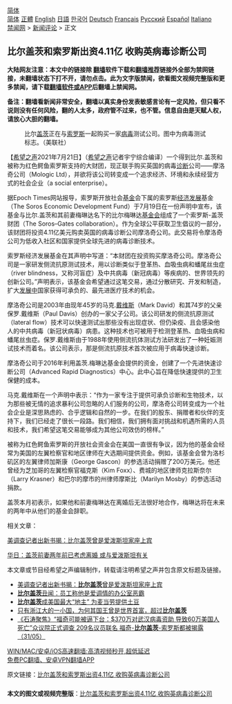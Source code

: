  <!-- 面包屑导航 --> <div class="breadcrumb"><!-- GTranslate: https://gtranslate.io/ -->  <div class="switcher notranslate">  <div class="selected">  <a href="#" onclick="return false;"> 简体</a>  </div>  <div class="option">  <a href="https://www.bannedbook.org" onclick="doGTranslate('zh-CN|zh-CN');jQuery('div.switcher div.selected a').html(jQuery(this).html());return false;" title="简体中文" class="nturl selected"> 简体</a>  <a href="https://www.bannedbook.org/zh-tw/" onclick="doGTranslate('zh-CN|zh-TW');jQuery('div.switcher div.selected a').html(jQuery(this).html());return false;" title="繁體中文" class="nturl"> 正體</a>  <a href="https://www.bannedbook.org/en/" onclick="doGTranslate('zh-CN|en');jQuery('div.switcher div.selected a').html(jQuery(this).html());return false;" title="English" class="nturl"> English</a>  <a href="https://www.bannedbook.org/ja/" onclick="doGTranslate('zh-CN|ja');jQuery('div.switcher div.selected a').html(jQuery(this).html());return false;" title="日本語" class="nturl"> 日語</a>  <a href="https://www.bannedbook.org/ko/" onclick="doGTranslate('zh-CN|ko');jQuery('div.switcher div.selected a').html(jQuery(this).html());return false;" title="한국어" class="nturl"> 한국어</a>  <a href="https://www.bannedbook.org/de/" onclick="doGTranslate('zh-CN|de');jQuery('div.switcher div.selected a').html(jQuery(this).html());return false;" title="Deutsch" class="nturl"> Deutsch</a>  <a href="https://www.bannedbook.org/fr/" onclick="doGTranslate('zh-CN|fr');jQuery('div.switcher div.selected a').html(jQuery(this).html());return false;" title="Français" class="nturl"> Français</a>  <a href="https://www.bannedbook.org/ru/" onclick="doGTranslate('zh-CN|ru');jQuery('div.switcher div.selected a').html(jQuery(this).html());return false;" title="Русский" class="nturl"> Русский</a>  <a href="https://www.bannedbook.org/es/" onclick="doGTranslate('zh-CN|es');jQuery('div.switcher div.selected a').html(jQuery(this).html());return false;" title="Español" class="nturl"> Español</a>  <a href="https://www.bannedbook.org/it/" onclick="doGTranslate('zh-CN|it');jQuery('div.switcher div.selected a').html(jQuery(this).html());return false;" title="Italiano" class="nturl"> Italiano</a>  </div>  </div>      <div class='breadcrumb-sub'><!-- Breadcrumb NavXT 6.3.0 --> <a href="https://www.bannedbook.org/" class="home">禁闻网</a> &gt; <a href="https://www.bannedbook.org/bnews/comments/" class="category">新闻评论</a> &gt; 正文</div></div><h2>比尔盖茨和索罗斯出资4.11亿 收购英病毒诊断公司</h2> <p class="notice"><b>大陆网友注意：本文中的链接除 <a href="https://github.com/bannedbook/fanqiang" >翻墙</a>软件下载和<a href="https://github.com/killgcd/justmysocks/blob/master/README.md">翻墙推荐</a>链接外全部为禁网链接，未翻墙状态下打不开，请勿点击。此为文字版禁闻，欲看图文视频完整版和更多禁闻，请下载<a href="https://github.com/bannedbook/fanqiang">翻墙软件或APP</a>后翻墙上禁闻网。</p><p>备注：翻墙看新闻非常安全，翻墙以真实身份发表敏感言论有一定风险，但只看不说则没有任何风险，翻的人太多，政府管不过来，也不管。信息自由是天赋人权，请放心大胆的翻墙。</b></p>  <div class="entry"> <figure> <p><figcaption>比尔<a href="https://www.bannedbook.org/bnews/tag/%e7%9b%96%e8%8c%a8/" class="st_tag internal_tag" rel="tag" title="标签 盖茨 下的日志">盖茨</a>正在与<a href="https://www.bannedbook.org/bnews/tag/%e7%b4%a2%e7%bd%97%e6%96%af/" class="st_tag internal_tag" rel="tag" title="标签 索罗斯 下的日志">索罗斯</a>一起购买一家<a href="https://www.bannedbook.org/bnews/tag/%e7%97%85%e6%af%92/" class="st_tag internal_tag" rel="tag" title="标签 病毒 下的日志">病毒</a>测试公司。图中为病毒测试标志。（美联社）</figcaption></figure> <p>【<span class='wp_keywordlink_affiliate'><a href="https://www.soundofhope.org" title="希望之声" target="_blank">希望之声</a></span>2021年7月21日】（<a href="https://www.bannedbook.org/bnews/tag/%e5%b8%8c%e6%9c%9b%e4%b9%8b%e5%a3%b0/" class="st_tag internal_tag" rel="tag" title="标签 希望之声 下的日志">希望之声</a>记者宇宁综合编译）一个得到比尔.盖茨和被称为红色鳄鱼索罗斯支持的大财团，现正联手购买英国的病毒<a href="https://www.bannedbook.org/bnews/tag/%E8%AF%8A%E6%96%AD/" class="st_tag internal_tag" rel="tag" title="标签 诊断 下的日志">诊断</a>公司——摩洛奇公司（Mologic Ltd），并欲将该公司转变成一个追求经济、环境和永续经营方式的社会企业（a social enterprise）。</p> <p>据Epoch Times网站报导，索罗斯开放社会<a href="https://www.bannedbook.org/bnews/tag/%E5%9F%BA%E9%87%91/" class="st_tag internal_tag" rel="tag" title="标签 基金 下的日志">基金</a>会下属的索罗斯<span class='wp_keywordlink'><a href="https://www.bannedbook.org/forum2/topic869.html" title="宪政、法治和经济发展——走向市场经济的制度保障" target="_blank">经济发展</a></span>基金（The Soros Economic Development Fund）于7月19日在一份声明中宣布，该基金与比尔.盖茨和其前妻梅琳达名下的比尔梅琳达<a href="https://www.bannedbook.org/bnews/tag/%E5%9F%BA%E9%87%91%E4%BC%9A/" class="st_tag internal_tag" rel="tag" title="标签 基金会 下的日志">基金会</a>组成了一个索罗斯-盖茨财团（The Soros–Gates collaboration）。作为全球公平获取卫生倡议的一部分，该财团将投资4.11亿美元购卖英国的病毒诊断公司摩洛奇公司。此交易将令摩洛奇公司为低收入社区和国家提供全球先进的病毒诊断技术。</p> <p>索罗斯经济发展基金在其声明中写道：“本财团在投资购买摩洛奇公司。摩洛奇公司是一家研发侧流抗原测试技术，用以诊断类似于登革热、血吸虫病和蟠尾丝虫症（river blindness，又称河盲症）及中共病毒（新冠病毒）等疾病的、世界领先的创新公司。”声明表示，该基金会希望通过这笔交易，通过分散研究、开发和制造，扩大<span class='wp_keywordlink'><a href="https://www.bannedbook.org/forum11/topic335.html" title="禁片：发展中出现的问题，只能靠发展解决？" target="_blank">发展中</a></span>国家获得可承负的、最先进医疗技术的机会。</p>  <p>摩洛奇公司是2003年由现年45岁的马克.<a href="https://www.bannedbook.org/bnews/tag/%E6%88%B4%E7%BB%B4%E6%96%AF/" class="st_tag internal_tag" rel="tag" title="标签 戴维斯 下的日志">戴维斯</a>（Mark David）和其74岁的父亲保罗.戴维斯（Paul Davis）创办的一家父子公司。该公司研发的侧流抗原测试（lateral flow）技术可以快速测试出那些没有出现症状、但仍染疫、且会感染他人的中共病毒（新冠状病毒）病患。这种技术也可被用于检测登革热、血吸虫病和蟠尾丝虫症。保罗.戴维斯由于1988年使用侧流抗体测试方法研发出了一种妊娠测试技术而着名。该公司表示，那是侧流抗原技术首次被应用于病毒快速诊断。</p> <p>摩洛奇公司于2016年利用盖茨.梅琳达基金会提供的资金，创建了一个先进快速诊断公司（Advanced Rapid Diagnostics）中心。此中心旨在降低快速提供的卫生保健的成本。</p> <p>马克.戴维斯在一个声明中表示：“作为一家专注于提供可承负诊断和生物技术，以为那些被无情的追求暴利公司忽略的人们服务的公司，摩洛奇公司转变成为一个社会企业是深思熟虑的、合乎逻辑和自然的一步。在我们的股东、捐赠者和伙伴的支持下，我们已经走了很长一段路。我们相信，我们拥有面对挑战和机遇所需的人员和技术，我们希望这笔交易能够成为其他公司效仿的榜样。”</p>  <p>被称为红色鳄鱼索罗斯的开放社会资金会在美国一直很有争议，因为他的基金会经常为美国的左翼检察官和地区律师在大选期间提供资金。例如，该基金会曾为洛杉矶区的左翼律师加斯康（George Gascon）的参选活动捐赠了200万美元。他还曾经为芝加哥的左翼检察官福克斯（Kim Foxx）、费城的地区律师克拉斯奈尔（Larry Krasner）和巴尔的摩市的州律师摩斯比（Marilyn Mosby）的参选活动捐款。</p> <p>盖茨本月初表示，如果他和前妻梅琳达在离婚后无法很好地合作，梅琳达将在未来的两年中从他们的基金会辞职。</p> <p>相关文章：</p>  <p><a data-ved="2ahUKEwiq-ueExvPxAhX_4zgGHdwqBKAQFjAAegQIBBAD" href="https://www.soundofhope.org/post/526943?lang=b5" ping="/url?sa=t&amp;source=web&amp;rct=j&amp;url=https://www.soundofhope.org/post/526943%3Flang%3Db5&amp;ved=2ahUKEwiq-ueExvPxAhX_4zgGHdwqBKAQFjAAegQIBBAD">美调查记者出新书揭：比尔盖茨曾是爱泼斯坦家座上宾</a></p> <p><a href="https://www.soundofhope.org/post/503765">华日：盖茨前妻两年前已考虑离婚 或与爱泼斯坦有关</a></p> <p>本文章或节目经希望之声编辑制作，转载请注明希望之声并包含原文标题及链接。 </p>  <ul class='op-related-articles' title='相关阅读'> <li><a href='https://www.bannedbook.org/bnews/comments/20210719/1590040.html' target='_blank'>美调查记者出新书揭：<b>比尔盖茨</b>曾是爱泼斯坦家座上宾</a></li> <li><a href='https://www.bannedbook.org/bnews/cnnews/20210701/1578400.html' target='_blank'><b>比尔盖茨</b>丑闻：员工称他是爱调情的办公室恶霸</a></li> <li><a href='https://www.bannedbook.org/bnews/comments/20210612/1565070.html' target='_blank'><b>比尔盖茨</b>成美国最大“地主” 为麦当劳提供土豆</a></li> <li><a href='https://www.bannedbook.org/bnews/funmedia/20210607/1561771.html' target='_blank'>只有浙江大的一小国，为何其国王曾是世界首富，超过<b>比尔盖茨</b></a></li> <li><a href='https://www.bannedbook.org/bnews/bannedvideo/20210531/1557448.html' target='_blank'>《石涛聚焦》“福奇可能被逼下台：$370万对武汉病毒资助 导致60万美国人死亡”众议院正式调查 209名议员联名 福奇-<b>比尔盖茨</b>-索罗斯都被揭露（31/05）</a></li> </ul> <p class="texttj"> <a href="https://github.com/bannedbook/fanqiang/wiki/V2ray%E6%9C%BA%E5%9C%BA" target="_blank">WIN/MAC/安卓/iOS高速翻墙:高清视频秒开,超低延迟</a><br/> <a href="https://github.com/bannedbook/fanqiang/wiki/%E7%A6%81%E9%97%BB%E7%BD%91%E5%AE%89%E5%8D%93%E7%BF%BB%E5%A2%99%E6%96%B0%E9%97%BBAPP" target="_blank">免费PC翻墙、安卓VPN翻墙APP</a></p><p>原文链接：<a class="src_link"  href="https://www.soundofhope.org/post/527588" target="_blank">比尔盖茨和索罗斯出资4.11亿 收购英病毒诊断公司</a></p><a name='sharetosocial'></a>  <div style="margin-bottom:5px;padding-bottom:5px;clear:both"> <div id="archive-pix-1" class="banner-ads"> <!-- AuctionX Display platform tag START --> <div id="26318x728x90x621x_ADSLOT2" clicktrack="%%CLICK_URL_ESC%%"></div> <!-- AuctionX Display platform tag END --> </div> <div id="archive-pix-2" class="banner-ads"> <!-- AuctionX Display platform tag START --> <div id="26315x300x250x621x_ADSLOT2" clicktrack="%%CLICK_URL_ESC%%"></div> <!-- AuctionX Display platform tag END --> </div> </div>  <div id="archive-pix-1" class="banner-ads"> <!-- AuctionX Display platform tag START --> <div id="26318x728x90x621x_ADSLOT3" clicktrack="%%CLICK_URL_ESC%%"></div> <!-- AuctionX Display platform tag END --> </div> <div><b>本文的图文或视频完整版</b>：<a href='https://www.bannedbook.org/bnews/comments/20210721/1591388.html'>比尔盖茨和索罗斯出资4.11亿 收购英病毒诊断公司</a></div>  </div><!--END ENTRY--> 